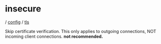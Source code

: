 # insecure

/ [config](reference/server-config/index.md) / [tls](reference/server-config/config/tls/index.md) 

Skip certificate verification. This only applies to outgoing connections, NOT incoming client connections. **not recommended.**

